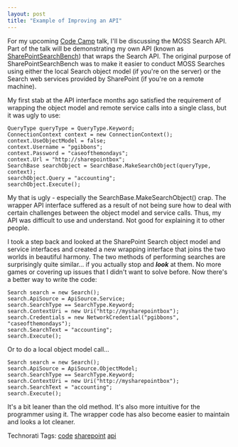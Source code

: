 ```yaml
---
layout: post
title: "Example of Improving an API"
---
```


<p>For my upcoming <a href="http://www.twincitiescodecamp.com" target="_blank">Code Camp</a> talk, I'll be discussing the MOSS Search API.  Part of the talk will be demonstrating my own API (known as <a href="http://www.codeplex.com/SPSearchBench" target="_blank">SharePointSearchBench</a>) that wraps the Search API.  The original purpose of SharePointSearchBench was to make it easier to conduct MOSS Searches using either the local Search object model (if you're on the server) or the Search web services provided by SharePoint (if you're on a remote machine).  </p>

<p>My first stab at the API interface months ago satisfied the requirement of wrapping the object model and remote service calls into a single class, but it was ugly to use:</p>

<pre><code>QueryType queryType = QueryType.Keyword;
ConnectionContext context = new ConnectionContext();
context.UseObjectModel = false;
context.Username = "pgibbons";
context.Password = "caseofthemondays";
context.Url = "http://sharepointbox";
SearchBase searchObject = SearchBase.MakeSearchObject(queryType, context);
searchObject.Query = "accounting";
searchObject.Execute();</code></pre>
<p>My that is ugly - especially the SearchBase.MakeSearchObject() crap.  The wrapper API interface suffered as a result of not being sure how to deal with certain challenges between the object model and service calls. Thus, my API was difficult to use and understand. Not good for explaining it to other people.</p>

<p>I took a step back and looked at the SharePoint Search object model and service interfaces and created a new wrapping interface that joins the two worlds in beautiful harmony. The two methods of performing searches are surprisingly quite similar...  if you actually stop and <strong><em>look</em></strong> at them.  No more games or covering up issues that I didn't want to solve before. Now there's a better way to write the code:</p>

<pre><code>Search search = new Search();
search.ApiSource = ApiSource.Service;
search.SearchType == SearchType.Keyword;
search.ContextUri = new Uri("http://mysharepointbox");
search.Credentials = new NetworkCredential("pgibbons", "caseofthemondays"); 
search.SearchText = "accounting";
search.Execute();</code></pre>
<p>Or to do a local object model call...</p>

<pre><code>Search search = new Search();
search.ApiSource = ApiSource.ObjectModel;
search.SearchType == SearchType.Keyword;
search.ContextUri = new Uri("http://mysharepointbox");
search.SearchText = "accounting";
search.Execute();</code></pre>
<p>It's a bit leaner than the old method. It's also more intuitive for the programmer using it. The wrapper code has also become easier to maintain and looks a lot cleaner. </p>

<div class="tags" id="scid:0767317B-992E-4b12-91E0-4F059A8CECA8:1a73893c-ee02-4ff0-8473-3c88d7ab30fa">Technorati Tags: <a href="http://technorati.com/tags/code" target="_blank" rel="tag">code</a> <a href="http://technorati.com/tags/sharepoint" target="_blank" rel="tag">sharepoint</a> <a href="http://technorati.com/tags/api" target="_blank" rel="tag">api</a></div> 
